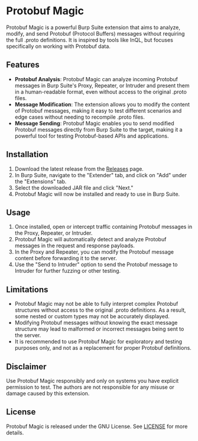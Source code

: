 # Protobuf Magic

Protobuf Magic is a powerful Burp Suite extension that aims to analyze, modify, and send Protobuf (Protocol Buffers) messages without requiring the full .proto definitions. It is inspired by tools like InQL, but focuses specifically on working with Protobuf data.

## Features

- **Protobuf Analysis**: Protobuf Magic can analyze incoming Protobuf messages in Burp Suite's Proxy, Repeater, or Intruder and present them in a human-readable format, even without access to the original .proto files.
- **Message Modification**: The extension allows you to modify the content of Protobuf messages, making it easy to test different scenarios and edge cases without needing to recompile .proto files.
- **Message Sending**: Protobuf Magic enables you to send modified Protobuf messages directly from Burp Suite to the target, making it a powerful tool for testing Protobuf-based APIs and applications.

## Installation

1. Download the latest release from the [Releases](https://github.com/michael2to3/protobuf-magic/releases) page.
2. In Burp Suite, navigate to the "Extender" tab, and click on "Add" under the "Extensions" tab.
3. Select the downloaded JAR file and click "Next."
4. Protobuf Magic will now be installed and ready to use in Burp Suite.

## Usage

1. Once installed, open or intercept traffic containing Protobuf messages in the Proxy, Repeater, or Intruder.
2. Protobuf Magic will automatically detect and analyze Protobuf messages in the request and response payloads.
3. In the Proxy and Repeater, you can modify the Protobuf message content before forwarding it to the server.
4. Use the "Send to Intruder" option to send the Protobuf message to Intruder for further fuzzing or other testing.

## Limitations

- Protobuf Magic may not be able to fully interpret complex Protobuf structures without access to the original .proto definitions. As a result, some nested or custom types may not be accurately displayed.
- Modifying Protobuf messages without knowing the exact message structure may lead to malformed or incorrect messages being sent to the server.
- It is recommended to use Protobuf Magic for exploratory and testing purposes only, and not as a replacement for proper Protobuf definitions.

## Disclaimer

Use Protobuf Magic responsibly and only on systems you have explicit permission to test. The authors are not responsible for any misuse or damage caused by this extension.

## License

Protobuf Magic is released under the GNU License. See [LICENSE](https://github.com/michael2to3/protobuf-magic/blob/main/LICENSE) for more details.
